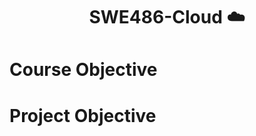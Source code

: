 <h1 align="center"> SWE486-Cloud ☁️ </h1>

<h1> Course Objective </h1>

<h1> Project Objective </h1>

